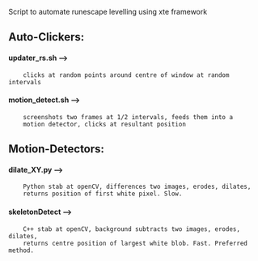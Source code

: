 Script to automate runescape levelling using xte framework


## Auto-Clickers:

#### updater_rs.sh --> 

		clicks at random points around centre of window at random intervals

#### motion_detect.sh --> 

		screenshots two frames at 1/2 intervals, feeds them into a 
		motion detector, clicks at resultant position


## Motion-Detectors:

#### dilate_XY.py -->

		Python stab at openCV, differences two images, erodes, dilates,
		returns position of first white pixel. Slow.
	
#### skeletonDetect -->

		C++ stab at openCV, background subtracts two images, erodes, dilates,
		returns centre position of largest white blob. Fast. Preferred method.

